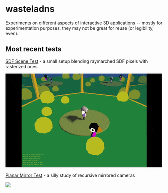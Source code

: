 # wasteladns

Experiments on different aspects of interactive 3D applications -- mostly for experimentation purposes, they may not be great for reuse (or legibility, even).

## Most recent tests

[SDF Scene Test](c++_2024-/src/TestSDF/README.md) - a small setup blending raymarched SDF pixels with rasterized ones

![](c++_2024-/src/TestSDF/summary.gif)

[Planar Mirror Test](c++_2024-/src/TestMirrors/README.md) - a silly study of recursive mirrored cameras

![](c++_2024-/src/TestMirrors/summary.gif)